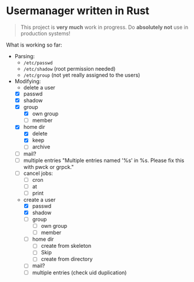 # Usermanager written in Rust

> This project is **very much** work in progress. Do **absolutely not** use in production systems!

What is working so far:
  * Parsing:
    * `/etc/passwd`
    * `/etc/shadow` (root permission needed)
    * `/etc/group` (not yet really assigned to the users)
  * Modifying:
    * delete a user
    - [x] passwd
    - [x] shadow
    - [X] group
        - [x] own group
        - [ ] member
    - [x] home dir
        - [x] delete
        - [x] keep
        - [ ] archive
    - [ ] mail?
    - [ ] multiple entries "Multiple entries named '%s' in %s. Please fix this with pwck or grpck."
    - [ ] cancel jobs:
        - [ ] cron
        - [ ] at
        - [ ] print
    * create a user
        - [x] passwd
        - [x] shadow
        - [ ] group
            - [ ] own group
            - [ ] member
        - [ ] home dir
            - [ ] create from skeleton
            - [ ] Skip
            - [ ] create from directory
        - [ ] mail?
        - [ ] multiple entries (check uid duplication)